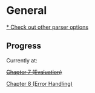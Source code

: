 # General
[* Check out other parser options](https://news.ycombinator.com/item?id=17478992) 

## Progress

Currently at:

[~~Chapter 7 (Evaluation)~~](http://www.buildyourownlisp.com/chapter7_evaluation)

[Chapter 8 (Error Handling)](http://www.buildyourownlisp.com/chapter8_error_handling)
